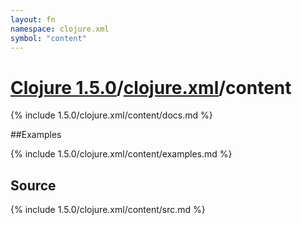 ```yaml
---
layout: fn
namespace: clojure.xml
symbol: "content"
---
```


# [Clojure 1.5.0](../../)/[clojure.xml](../)/content

{% include 1.5.0/clojure.xml/content/docs.md %}

##Examples

{% include 1.5.0/clojure.xml/content/examples.md %}
## Source
{% include 1.5.0/clojure.xml/content/src.md %}

